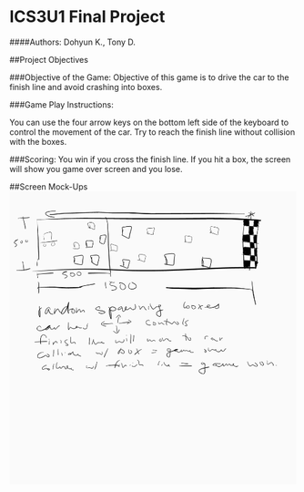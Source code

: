 # ICS3U1 Final Project
####Authors:
Dohyun K., Tony D.

##Project Objectives

###Objective of the Game: 
Objective of this game is to drive the car to the finish line and avoid crashing 
into boxes.

###Game Play Instructions: 

You can use the four arrow keys on the bottom left side of the keyboard to control 
the movement of the car. Try to reach the finish line without collision with the 
boxes. 

###Scoring: 
You win if you cross the finish line. If you hit a box, the screen will show you 
game over screen and you lose. 

##Screen Mock-Ups
![](images/CPT_sketch.png)